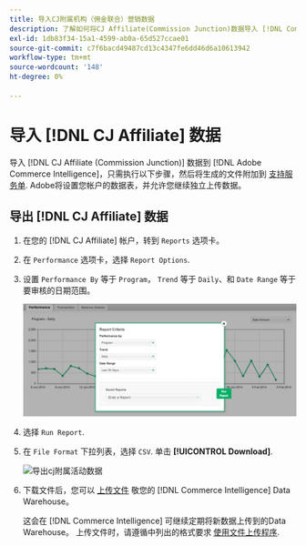 ```yaml
---
title: 导入CJ附属机构（佣金联合）营销数据
description: 了解如何将CJ Affiliate(Commission Junction)数据导入 [!DNL Commerce Intelligence].L Commerce Intelligence]。
exl-id: 1db83f34-15a1-4599-ab0a-65d527ccae01
source-git-commit: c7f6bacd49487cd13c4347fe6dd46d6a10613942
workflow-type: tm+mt
source-wordcount: '148'
ht-degree: 0%

---
```


# 导入 [!DNL CJ Affiliate] 数据

导入 [!DNL CJ Affiliate (Commission Junction)] 数据到 [!DNL Adobe Commerce Intelligence]，只需执行以下步骤，然后将生成的文件附加到 [支持服务单](https://experienceleague.adobe.com/docs/commerce-knowledge-base/kb/troubleshooting/miscellaneous/mbi-service-policies.html). Adobe将设置您帐户的数据表，并允许您继续独立上传数据。

## 导出 [!DNL CJ Affiliate] 数据

1. 在您的 [!DNL CJ Affiliate] 帐户，转到 `Reports` 选项卡。

1. 在 `Performance` 选项卡，选择 `Report Options`.

1. 设置 `Performance By` 等于 `Program`， `Trend` 等于 `Daily`、和 `Date Range` 等于要审核的日期范围。

   ![export-cj-affiliate-data](../../../assets/export-cj-affiliate-data-1.png)<!--{:.zoom}-->

1. 选择 `Run Report`.

1. 在 `File Format` 下拉列表，选择 `CSV`.  单击 **[!UICONTROL Download]**.

   ![导出cj附属活动数据](../../../assets/export-an-individual-order-2.jpg)<!--{:.zoom}-->

1. 下载文件后，您可以 [上传文件](../connecting-data/using-file-uploader.md) 敬您的 [!DNL Commerce Intelligence] Data Warehouse。

   这会在 [!DNL Commerce Intelligence] 可继续定期将新数据上传到的Data Warehouse。 上传文件时，请遵循中列出的格式要求 [使用文件上传程序](../connecting-data/using-file-uploader.md).
